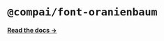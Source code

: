 # `@compai/font-oranienbaum`

[**Read the docs &rarr;**](https://components.ai/docs/typefaces/oranienbaum)
